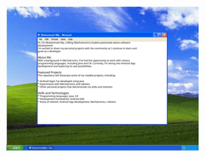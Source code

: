 ![Profile Banner](https://raw.githubusercontent.com/Muhammad-Ally/Muhammad-Ally/main/profile-banner.svg)
